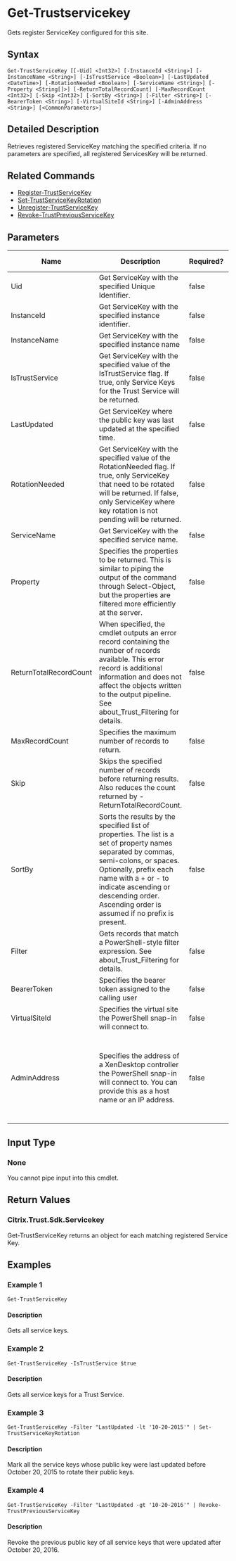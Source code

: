 ﻿
# Get-Trustservicekey
Gets register ServiceKey configured for this site.
## Syntax
```
Get-TrustServiceKey [[-Uid] <Int32>] [-InstanceId <String>] [-InstanceName <String>] [-IsTrustService <Boolean>] [-LastUpdated <DateTime>] [-RotationNeeded <Boolean>] [-ServiceName <String>] [-Property <String[]>] [-ReturnTotalRecordCount] [-MaxRecordCount <Int32>] [-Skip <Int32>] [-SortBy <String>] [-Filter <String>] [-BearerToken <String>] [-VirtualSiteId <String>] [-AdminAddress <String>] [<CommonParameters>]
```
## Detailed Description
Retrieves registered ServiceKey matching the specified criteria. If no parameters are specified, all registered ServicesKey will be returned.


## Related Commands

* [Register-TrustServiceKey](../Register-TrustServiceKey/)
* [Set-TrustServiceKeyRotation](../Set-TrustServiceKeyRotation/)
* [Unregister-TrustServiceKey](../Unregister-TrustServiceKey/)
* [Revoke-TrustPreviousServiceKey](../Revoke-TrustPreviousServiceKey/)
## Parameters
| Name   | Description | Required? | Pipeline Input | Default Value |
| --- | --- | --- | --- | --- |
| Uid | Get ServiceKey with the specified Unique Identifier. | false | true (ByValue, ByPropertyName) |  |
| InstanceId | Get ServiceKey with the specified instance identifier. | false | false |  |
| InstanceName | Get ServiceKey with the specified instance name | false | false |  |
| IsTrustService | Get ServiceKey with the specified value of the IsTrustService flag. If true, only Service Keys for the Trust Service will be returned. | false | false |  |
| LastUpdated | Get ServiceKey where the public key was last updated at the specified time. | false | false |  |
| RotationNeeded | Get ServiceKey with the specified value of the RotationNeeded flag. If true, only ServiceKey that need to be rotated will be returned. If false, only ServiceKey where key rotation is not pending will be returned. | false | false |  |
| ServiceName | Get ServiceKey with the specified service name. | false | false |  |
| Property | Specifies the properties to be returned. This is similar to piping the output of the command through Select-Object, but the properties are filtered more efficiently at the server. | false | false |  |
| ReturnTotalRecordCount | When specified, the cmdlet outputs an error record containing the number of records available. This error record is additional information and does not affect the objects written to the output pipeline. See about\_Trust\_Filtering for details. | false | false | False |
| MaxRecordCount | Specifies the maximum number of records to return. | false | false | 250 |
| Skip | Skips the specified number of records before returning results. Also reduces the count returned by -ReturnTotalRecordCount. | false | false | 0 |
| SortBy | Sorts the results by the specified list of properties. The list is a set of property names separated by commas, semi-colons, or spaces. Optionally, prefix each name with a + or - to indicate ascending or descending order. Ascending order is assumed if no prefix is present. | false | false | The default sort order is by name or unique identifier. |
| Filter | Gets records that match a PowerShell-style filter expression. See about\_Trust\_Filtering for details. | false | false |  |
| BearerToken | Specifies the bearer token assigned to the calling user | false | false |  |
| VirtualSiteId | Specifies the virtual site the PowerShell snap-in will connect to. | false | false |  |
| AdminAddress | Specifies the address of a XenDesktop controller the PowerShell snap-in will connect to. You can provide this as a host name or an IP address. | false | false | Localhost. Once a value is provided by any cmdlet, this value becomes the default. |

## Input Type

### None
You cannot pipe input into this cmdlet.
## Return Values

### Citrix.Trust.Sdk.Servicekey
Get-TrustServiceKey returns an object for each matching registered Service Key.
## Examples

### Example 1
```
Get-TrustServiceKey
```
#### Description
Gets all service keys.
### Example 2
```
Get-TrustServiceKey -IsTrustService $true
```
#### Description
Gets all service keys for a Trust Service.
### Example 3
```
Get-TrustServiceKey -Filter "LastUpdated -lt '10-20-2015'" | Set-TrustServiceKeyRotation
```
#### Description
Mark all the service keys whose public key were last updated before October 20, 2015 to rotate their public keys.
### Example 4
```
Get-TrustServiceKey -Filter "LastUpdated -gt '10-20-2016'" | Revoke-TrustPreviousServiceKey
```
#### Description
Revoke the previous public key of all service keys that were updated after October 20, 2016.
